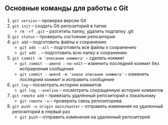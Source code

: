 ## Основные команды для работы с Git  

 1. `git version` – проверка версии Git  
 2. `git init` – создать Git-репозиторий в папке 
     - `rm -rf .git` – разгитить папку, удалить подпапку .git
 3. `git status` – проверить состояние репозитория
 4. `git add` – подготовить файлы к сохранению
     - `git add --all` – подготовить все файлы к сохранению
     - `git add .` – подготовить всю папку к сохранению 
 5. `git commit -m 'описание коммита'` – сделать коммит
     - `git commit --amend --no-edit` – изменить последний коммит без исправления сообщения
     - `git commit --amend -m 'новое описание коммита'` – изменить последний коммит и исправить сообщение
 6. `git log` – посмотреть историю коммитов
     - `git log --oneline` – посмотреть сокращенную историю коммитов
 7. `git remote add` – привязать удалённый репозиторий к локальному
     - `git remote -v` – проверить связь репозиториев
 8. `git push -u origin main/master` – отправить изменения на удаленный репозиторий в первый раз
     - `git push` – отправить изменения на удаленный репозиторий